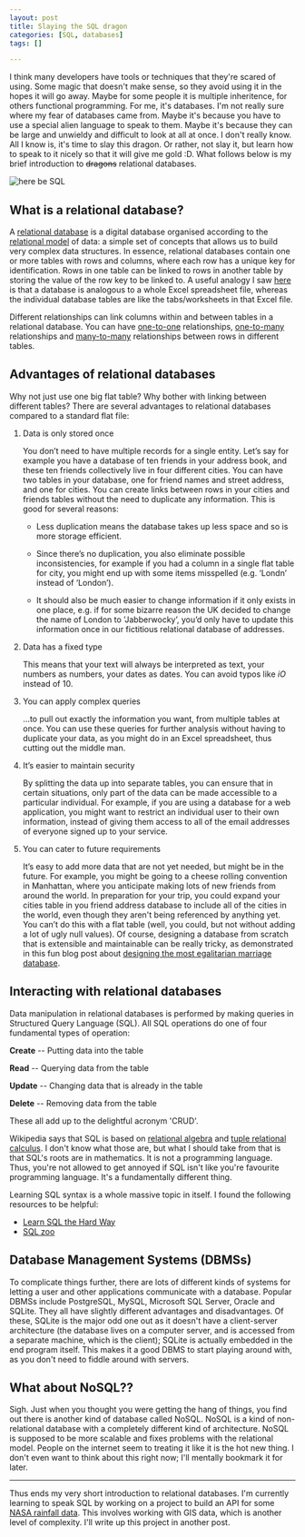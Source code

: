 ```yaml
---
layout: post
title: Slaying the SQL dragon
categories: [SQL, databases]
tags: []

---
```


I think many developers have tools or techniques that they're scared of using. Some magic that doesn't make sense, so they avoid using it in the hopes it will go away. Maybe for some people it is multiple inheritence, for others functional programming. For me, it's databases. I'm not really sure where my fear of databases came from. Maybe it's because you have to use a special alien language to speak to them. Maybe it's because they can be large and unwieldy and difficult to look at all at once. I don't really know. All I know is, it's time to slay this dragon. Or rather, not slay it, but learn how to speak to it nicely so that it will give me gold :D. What follows below is my brief introduction to <s>dragons</s> relational databases.

<img src="https://commons.wikimedia.org/wiki/Dragon#/media/File:Saint_Michael_and_the_Dragon.jpg" title= "here be SQL" style="margin: 0 auto;"/>

## What is a relational database?

A [relational database](https://en.wikipedia.org/wiki/Relational_database) is a digital database organised according to the [relational model](https://en.wikipedia.org/wiki/Relational_model) of data: a simple set of concepts that allows us to build very complex data structures. In essence, relational databases contain one or more tables with rows and columns, where each row has a unique key for identification. Rows in one table can be linked to rows in another table by storing the value of the row key to be linked to. A useful analogy I saw [here](http://sql.learncodethehardway.org/book/introduction.html) is that a database is analogous to a whole Excel spreadsheet file, whereas the individual database tables are like the tabs/worksheets in that Excel file.

Different relationships can link columns within and between tables in a relational database. You can have [one-to-one](http://www.databaseprimer.com/pages/relationship_1to1/) relationships, [one-to-many](http://www.databaseprimer.com/pages/relationship_1tox/) relationships and [many-to-many](http://www.databaseprimer.com/pages/relationship_xtox/) relationships between rows in different tables.

## Advantages of relational databases

Why not just use one big flat table? Why bother with linking between different tables? There are several advantages to relational databases compared to a standard flat file:

1. Data is only stored once

    You don’t need to have multiple records for a single entity. Let’s say for example you have a database of ten friends in your address book, and these ten friends collectively live in four different cities. You can have two tables in your database, one for friend names and street address, and one for cities. You can create links between rows in your cities and friends tables without the need to duplicate any information. This is good for several reasons:

    - Less duplication means the database takes up less space and so is more storage efficient.

    - Since there’s no duplication, you also eliminate possible inconsistencies, for example if you had a column in a single flat table for city, you might end up with some items misspelled (e.g. ‘Londn’ instead of ‘London’).

    - It should also be much easier to change information if it only exists in one place, e.g. if for some bizarre reason the UK decided to change the name of London to ’Jabberwocky’, you’d only have to update this information once in our fictitious relational database of addresses.

2. Data has a fixed type

    This means that your text will always be interpreted as text, your numbers as numbers, your dates as dates. You can avoid typos like *iO* instead of 10.

3. You can apply complex queries

    ...to pull out exactly the information you want, from multiple tables at once. You can use these queries for further analysis without having to duplicate your data, as you might do in an Excel spreadsheet, thus cutting out the middle man.

4. It’s easier to maintain security

    By splitting the data up into separate tables, you can ensure that in certain situations, only part of the data can be made accessible to a particular individual. For example, if you are using a database for a web application, you might want to restrict an individual user to their own information, instead of giving them access to all of the email addresses of everyone signed up to your service.

5. You can cater to future requirements

    It’s easy to add more data that are not yet needed, but might be in the future. For example, you might be going to a cheese rolling convention in Manhattan, where you anticipate making lots of new friends from around the world. In preparation for your trip, you could expand your cities table in you friend address database to include all of the cities in the world, even though they aren't being referenced by anything yet. You can’t do this with a flat table (well, you could, but not without adding a lot of ugly null values). Of course, designing a database from scratch that is extensible and maintainable can be really tricky, as demonstrated in this fun blog post about [designing the most egalitarian marriage database](http://qntm.org/gay).

## Interacting with relational databases

Data manipulation in relational databases is performed by making queries in Structured Query Language (SQL). All SQL operations do one of four fundamental types of operation:

   **Create** -- Putting data into the table

   **Read** -- Querying data from the table

   **Update** -- Changing data that is already in the table

   **Delete** -- Removing data from the table

These all add up to the delightful acronym 'CRUD'.

Wikipedia says that SQL is based on [relational algebra](https://en.wikipedia.org/wiki/Relational_algebra) and [tuple relational calculus](https://en.wikipedia.org/wiki/Tuple_relational_calculus). I don't know what those are, but what I should take from that is that SQL's roots are in mathematics. It is not a programming language. Thus, you're not allowed to get annoyed if SQL isn't like you're favourite programming language. It's a fundamentally different thing.

Learning SQL syntax is a whole massive topic in itself. I found the following resources to be helpful:

- [Learn SQL the Hard Way](http://sql.learncodethehardway.org/book/)
- [SQL zoo](http://sqlzoo.net/w/index.php?title=SQL_Tutorial&redirect=no)

## Database Management Systems (DBMSs)

To complicate things further, there are lots of different kinds of systems for letting a user and other applications communicate with a database. Popular DBMSs include PostgreSQL, MySQL, Microsoft SQL Server, Oracle and SQLite. They all have slightly different advantages and disadvantages. Of these, SQLite is the major odd one out as it doesn't have a client-server architecture (the database lives on a computer server, and is accessed from a separate machine, which is the client); SQLite is actually embedded in the end program itself. This makes it a good DBMS to start playing around with, as you don't need to fiddle around with servers.

## What about NoSQL??

Sigh. Just when you thought you were getting the hang of things, you find out there is another kind of database called NoSQL. NoSQL is a kind of non-relational database with a completely different kind of architecture. NoSQL is supposed to be more scalable and fixes problems with the relational model. People on the internet seem to treating it like it is the hot new thing. I don't even want to think about this right now; I'll mentally bookmark it for later.

---------------------------------------------------------------------------------------------------------------

Thus ends my very short introduction to relational databases. I'm currently learning to speak SQL by working on a project to build an API for some [NASA rainfall data](http://neo.sci.gsfc.nasa.gov/view.php?datasetId=TRMM_3B43D&date=2015-09-01). This involves working with GIS data, which is another level of complexity. I'll write up this project in another post.



